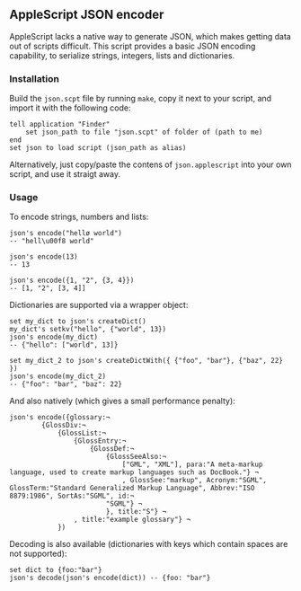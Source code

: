## AppleScript JSON encoder

AppleScript lacks a native way to generate JSON, which makes getting
data out of scripts difficult. This script provides a basic JSON
encoding capability, to serialize strings, integers, lists and
dictionaries.

### Installation

Build the `json.scpt` file by running `make`, copy it next to your
script, and import it with the following code:

```applescript
tell application "Finder"
    set json_path to file "json.scpt" of folder of (path to me)
end
set json to load script (json_path as alias)
```

Alternatively, just copy/paste the contens of `json.applescript` into
your own script, and use it straigt away.

### Usage

To encode strings, numbers and lists:

```applescript
json's encode("hellø world")
-- "hell\u00f8 world"

json's encode(13)
-- 13

json's encode({1, "2", {3, 4}})
-- [1, "2", [3, 4]]
```

Dictionaries are supported via a wrapper object:

```applescript
set my_dict to json's createDict()
my_dict's setkv("hello", {"world", 13})
json's encode(my_dict)
-- {"hello": ["world", 13]}

set my_dict_2 to json's createDictWith({ {"foo", "bar"}, {"baz", 22} })
json's encode(my_dict_2)
-- {"foo": "bar", "baz": 22}
```

And also natively (which gives a small performance penalty):
```applescript
json's encode({glossary:¬
		{GlossDiv:¬
			{GlossList:¬
				{GlossEntry:¬
					{GlossDef:¬
						{GlossSeeAlso:¬
							["GML", "XML"], para:"A meta-markup language, used to create markup languages such as DocBook."} ¬
							, GlossSee:"markup", Acronym:"SGML", GlossTerm:"Standard Generalized Markup Language", Abbrev:"ISO 8879:1986", SortAs:"SGML", id:¬
						"SGML"} ¬
						}, title:"S"} ¬
				, title:"example glossary"} ¬
			})
```

Decoding is also available (dictionaries with keys which contain spaces are not supported):
```applescript
set dict to {foo:"bar"}
json's decode(json's encode(dict)) -- {foo: "bar"}
```
